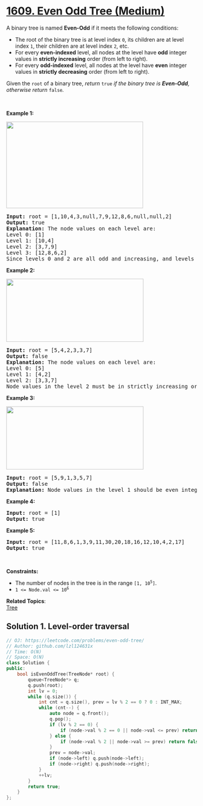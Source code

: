 # [1609. Even Odd Tree (Medium)](https://leetcode.com/problems/even-odd-tree/)

<p>A binary tree is named <strong>Even-Odd</strong> if it meets the following conditions:</p>

<ul>
	<li>The root of the binary tree is at level index <code>0</code>, its children are at level index <code>1</code>, their children are at level index <code>2</code>, etc.</li>
	<li>For every <strong>even-indexed</strong> level, all nodes at the level have <strong>odd</strong> integer values in <strong>strictly increasing</strong> order (from left to right).</li>
	<li>For every <b>odd-indexed</b> level, all nodes at the level have <b>even</b> integer values in <strong>strictly decreasing</strong> order (from left to right).</li>
</ul>

<p>Given the <code>root</code> of a binary tree, <em>return </em><code>true</code><em> if the binary tree is <strong>Even-Odd</strong>, otherwise return </em><code>false</code><em>.</em></p>

<p>&nbsp;</p>
<p><strong>Example 1:</strong></p>

<p><strong><img alt="" src="https://assets.leetcode.com/uploads/2020/09/15/sample_1_1966.png" style="width: 362px; height: 229px;"></strong></p>

<pre><strong>Input:</strong> root = [1,10,4,3,null,7,9,12,8,6,null,null,2]
<strong>Output:</strong> true
<strong>Explanation:</strong> The node values on each level are:
Level 0: [1]
Level 1: [10,4]
Level 2: [3,7,9]
Level 3: [12,8,6,2]
Since levels 0 and 2 are all odd and increasing, and levels 1 and 3 are all even and decreasing, the tree is Even-Odd.
</pre>

<p><strong>Example 2:</strong></p>

<p><strong><img alt="" src="https://assets.leetcode.com/uploads/2020/09/15/sample_2_1966.png" style="width: 363px; height: 167px;"></strong></p>

<pre><strong>Input:</strong> root = [5,4,2,3,3,7]
<strong>Output:</strong> false
<strong>Explanation:</strong> The node values on each level are:
Level 0: [5]
Level 1: [4,2]
Level 2: [3,3,7]
Node values in the level 2 must be in strictly increasing order, so the tree is not Even-Odd.
</pre>

<p><strong>Example 3:</strong></p>

<p><img alt="" src="https://assets.leetcode.com/uploads/2020/09/22/sample_1_333_1966.png" style="width: 363px; height: 167px;"></p>

<pre><strong>Input:</strong> root = [5,9,1,3,5,7]
<strong>Output:</strong> false
<strong>Explanation:</strong> Node values in the level 1 should be even integers.
</pre>

<p><strong>Example 4:</strong></p>

<pre><strong>Input:</strong> root = [1]
<strong>Output:</strong> true
</pre>

<p><strong>Example 5:</strong></p>

<pre><strong>Input:</strong> root = [11,8,6,1,3,9,11,30,20,18,16,12,10,4,2,17]
<strong>Output:</strong> true
</pre>

<p>&nbsp;</p>
<p><strong>Constraints:</strong></p>

<ul>
	<li>The number of nodes in the tree is in the range <code>[1, 10<sup>5</sup>]</code>.</li>
	<li><code>1 &lt;= Node.val &lt;= 10<sup>6</sup></code></li>
</ul>


**Related Topics**:  
[Tree](https://leetcode.com/tag/tree/)

## Solution 1. Level-order traversal

```cpp
// OJ: https://leetcode.com/problems/even-odd-tree/
// Author: github.com/lzl124631x
// Time: O(N)
// Space: O(N)
class Solution {
public:
    bool isEvenOddTree(TreeNode* root) {
        queue<TreeNode*> q;
        q.push(root);
        int lv = 0;
        while (q.size()) {
            int cnt = q.size(), prev = lv % 2 == 0 ? 0 : INT_MAX;
            while (cnt--) {
                auto node = q.front();
                q.pop();
                if (lv % 2 == 0) {
                    if (node->val % 2 == 0 || node->val <= prev) return false;
                } else {
                    if (node->val % 2 || node->val >= prev) return false;
                }
                prev = node->val;
                if (node->left) q.push(node->left);
                if (node->right) q.push(node->right);
            }
            ++lv;
        }
        return true;
    }
};
```